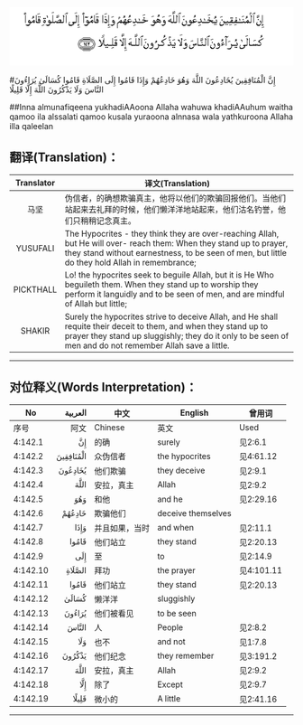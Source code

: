 ![004:142](images/004_142.gif)

#إِنَّ الْمُنَافِقِينَ يُخَادِعُونَ اللَّهَ وَهُوَ خَادِعُهُمْ وَإِذَا قَامُوا إِلَى الصَّلَاةِ قَامُوا كُسَالَىٰ يُرَاءُونَ النَّاسَ وَلَا يَذْكُرُونَ اللَّهَ إِلَّا قَلِيلًا  

##Inna almunafiqeena yukhadiAAoona Allaha wahuwa khadiAAuhum waitha qamoo ila alssalati qamoo kusala yuraoona alnnasa wala yathkuroona Allaha illa qaleelan 

## 翻译(Translation)：

| Translator | 译文(Translation)                                            |
| :--------: | ------------------------------------------------------------ |
|    马坚    | 伪信者，的确想欺骗真主，他将以他们的欺骗回报他们。当他们站起来去礼拜的时候，他们懒洋洋地站起来，他们沽名钓誉，他们只稍稍记念真主。 |
|  YUSUFALI  | The Hypocrites - they think they are over-reaching Allah, but He will over- reach them: When they stand up to prayer, they stand without earnestness, to be seen of men, but little do they hold Allah in remembrance; |
| PICKTHALL  | Lo! the hypocrites seek to beguile Allah, but it is He Who beguileth them. When they stand up to worship they perform it languidly and to be seen of men, and are mindful of Allah but little; |
|   SHAKIR   | Surely the hypocrites strive to deceive Allah, and He shall requite their deceit to them, and when they stand up to prayer they stand up sluggishly; they do it only to be seen of men and do not remember Allah save a little. |

---

## 对位释义(Words Interpretation)：

| No   | العربية | 中文    | English | 曾用词 |
| ---- | ------: | ------- | ------- | ------ |
| 序号 |    阿文 | Chinese | 英文    | Used   |
| 4:142.1  | إِنَّ        | 的确           | surely             | 见2:6.1    |
| 4:142.2  | الْمُنَافِقِينَ | 众伪信者       | the hypocrites     | 见4:61.12  |
| 4:142.3  | يُخَادِعُونَ   | 他们欺骗       | they deceive       | 见2:9.1    |
| 4:142.4  | اللَّهَ      | 安拉，真主     | Allah              | 见2:9.2 |
| 4:142.5  | وَهُوَ       | 和他           | and he             | 见2:29.16  |
| 4:142.6  | خَادِعُهُمْ    | 欺骗他们       | deceive themselves |            |
| 4:142.7  | وَإِذَا      | 并且如果，当时 | and when           | 见2:11.1   |
| 4:142.8  | قَامُوا     | 他们站立       | they stand         | 见2:20.13  |
| 4:142.9  | إِلَى       | 至             | to                 | 见2:14.9   |
| 4:142.10 | الصَّلَاةِ    | 拜功           | the prayer         | 见4:101.11 |
| 4:142.11 | قَامُوا     | 他们站立       | they stand         | 见2:20.13  |
| 4:142.12 | كُسَالَىٰ     | 懒洋洋         | sluggishly         |            |
| 4:142.13 | يُرَاءُونَ    | 他们被看见     | to be seen         |            |
| 4:142.14 | النَّاسَ     | 人             | People             | 见2:8.2    |
| 4:142.15 | وَلَا       | 也不           | and not            | 见1:7.8    |
| 4:142.16 | يَذْكُرُونَ    | 他们纪念       | they remember      | 见3:191.2  |
| 4:142.17 | اللَّهَ      | 安拉，真主     | Allah              | 见2:9.2 |
| 4:142.18 | إِلَّا       | 除了           | Except             | 见2:9.7    |
| 4:142.19 | قَلِيلًا     | 微小的         | A little           | 见2:41.16  |

---
